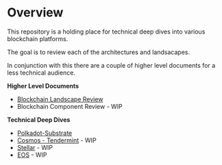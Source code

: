 # Overview
This repository is a holding place for technical deep dives into various blockchain platforms.

The goal is to review each of the architectures and landsacapes.

In conjunction with this there are a couple of higher level documents for a less technical audience.

**Higher Level Documents**
* [Blockchain Landscape Review](https://drive.google.com/open?id=151eQvR26xuD2AmLHlpO54q9gShxOybG0wIxZhHc5PnA)
* Blockchain Component Review - WIP

**Technical Deep Dives**
* [Polkadot-Substrate](./substrate.md)
* [Cosmos - Tendermint](./tendermint.md) - WIP
* [Stellar](./stellar.md) - WIP
* [EOS](./EOS.md) - WIP

